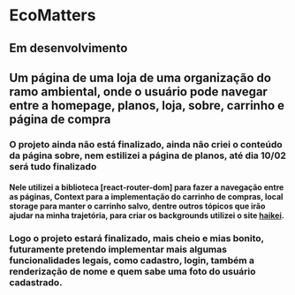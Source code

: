 # EcoMatters

## Em desenvolvimento

## Um página de uma loja de uma organização do ramo ambiental, onde o usuário pode navegar entre a homepage, planos, loja, sobre, carrinho e página de compra

### O projeto ainda não está finalizado, ainda não criei o conteúdo da página sobre, nem estilizei a página de planos, até dia 10/02 será tudo finalizado

#### Nele utilizei a biblioteca [react-router-dom] para fazer a navegação entre as páginas, Context para a implementação do carrinho de compras, local storage para manter o carrinho salvo, dentre outros tópicos que irão ajudar na minha trajetória, para criar os backgrounds utilizei o site [haikei](https://app.haikei.app/).

### Logo o projeto estará finalizado, mais cheio e mias bonito, futuramente pretendo implementar mais algumas funcionalidades legais, como cadastro, login, também a renderização de nome e quem sabe uma foto do usuário cadastrado.

